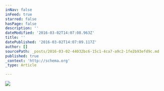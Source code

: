 ```yaml
---
inNav: false
inFeed: true
starred: false
hasPage: false
description: ''
dateModified: '2016-03-02T14:07:08.963Z'
title: ''
datePublished: '2016-03-02T14:07:09.117Z'
author: []
sourcePath: _posts/2016-03-02-44032bc6-15c1-4ca7-a9c2-1fe2b93efd9c.md
published: true
_context: 'http://schema.org'
_type: Article

---
```

![](https://the-grid-user-content.s3-us-west-2.amazonaws.com/9f052366-214c-4c5b-87eb-5e8cde6c4421.jpg)